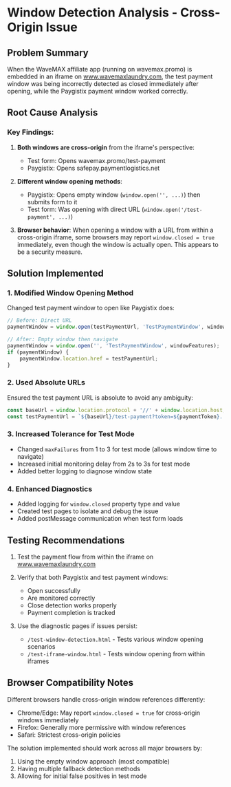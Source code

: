 # Window Detection Analysis - Cross-Origin Issue

## Problem Summary
When the WaveMAX affiliate app (running on wavemax.promo) is embedded in an iframe on www.wavemaxlaundry.com, the test payment window was being incorrectly detected as closed immediately after opening, while the Paygistix payment window worked correctly.

## Root Cause Analysis

### Key Findings:
1. **Both windows are cross-origin** from the iframe's perspective:
   - Test form: Opens wavemax.promo/test-payment 
   - Paygistix: Opens safepay.paymentlogistics.net

2. **Different window opening methods**:
   - Paygistix: Opens empty window (`window.open('', ...)`) then submits form to it
   - Test form: Was opening with direct URL (`window.open('/test-payment', ...)`)

3. **Browser behavior**: When opening a window with a URL from within a cross-origin iframe, some browsers may report `window.closed = true` immediately, even though the window is actually open. This appears to be a security measure.

## Solution Implemented

### 1. Modified Window Opening Method
Changed test payment window to open like Paygistix does:
```javascript
// Before: Direct URL
paymentWindow = window.open(testPaymentUrl, 'TestPaymentWindow', windowFeatures);

// After: Empty window then navigate
paymentWindow = window.open('', 'TestPaymentWindow', windowFeatures);
if (paymentWindow) {
    paymentWindow.location.href = testPaymentUrl;
}
```

### 2. Used Absolute URLs
Ensured the test payment URL is absolute to avoid any ambiguity:
```javascript
const baseUrl = window.location.protocol + '//' + window.location.host;
const testPaymentUrl = `${baseUrl}/test-payment?token=${paymentToken}...`;
```

### 3. Increased Tolerance for Test Mode
- Changed `maxFailures` from 1 to 3 for test mode (allows window time to navigate)
- Increased initial monitoring delay from 2s to 3s for test mode
- Added better logging to diagnose window state

### 4. Enhanced Diagnostics
- Added logging for `window.closed` property type and value
- Created test pages to isolate and debug the issue
- Added postMessage communication when test form loads

## Testing Recommendations

1. Test the payment flow from within the iframe on www.wavemaxlaundry.com
2. Verify that both Paygistix and test payment windows:
   - Open successfully
   - Are monitored correctly
   - Close detection works properly
   - Payment completion is tracked

3. Use the diagnostic pages if issues persist:
   - `/test-window-detection.html` - Tests various window opening scenarios
   - `/test-iframe-window.html` - Tests window opening from within iframes

## Browser Compatibility Notes

Different browsers handle cross-origin window references differently:
- Chrome/Edge: May report `window.closed = true` for cross-origin windows immediately
- Firefox: Generally more permissive with window references
- Safari: Strictest cross-origin policies

The solution implemented should work across all major browsers by:
1. Using the empty window approach (most compatible)
2. Having multiple fallback detection methods
3. Allowing for initial false positives in test mode